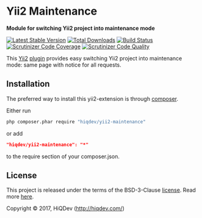 # Yii2 Maintenance

**Module for switching Yii2 project into maintenance mode**

[![Latest Stable Version](https://poser.pugx.org/hiqdev/yii2-maintenance/v/stable)](https://packagist.org/packages/hiqdev/yii2-maintenance)
[![Total Downloads](https://poser.pugx.org/hiqdev/yii2-maintenance/downloads)](https://packagist.org/packages/hiqdev/yii2-maintenance)
[![Build Status](https://img.shields.io/travis/hiqdev/yii2-maintenance.svg)](https://travis-ci.org/hiqdev/yii2-maintenance)
[![Scrutinizer Code Coverage](https://img.shields.io/scrutinizer/coverage/g/hiqdev/yii2-maintenance.svg)](https://scrutinizer-ci.com/g/hiqdev/yii2-maintenance/)
[![Scrutinizer Code Quality](https://img.shields.io/scrutinizer/g/hiqdev/yii2-maintenance.svg)](https://scrutinizer-ci.com/g/hiqdev/yii2-maintenance/)

This [Yii2] [plugin] provides easy switching Yii2 project into
maintenance mode: same page with notice for all requests.

[yii2]:     http://www.yiiframework.com/
[plugin]:   https://github.com/hiqdev/composer-config-plugin

## Installation

The preferred way to install this yii2-extension is through [composer](http://getcomposer.org/download/).

Either run

```sh
php composer.phar require "hiqdev/yii2-maintenance"
```

or add

```json
"hiqdev/yii2-maintenance": "*"
```

to the require section of your composer.json.

## License

This project is released under the terms of the BSD-3-Clause [license](LICENSE).
Read more [here](http://choosealicense.com/licenses/bsd-3-clause).

Copyright © 2017, HiQDev (http://hiqdev.com/)
